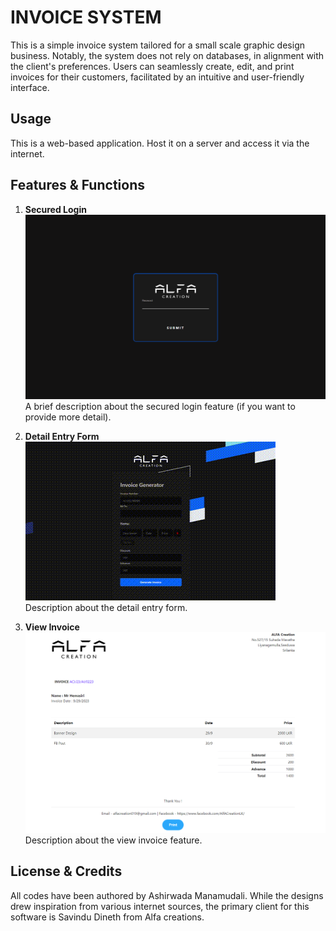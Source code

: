# INVOICE SYSTEM

This is a simple invoice system tailored for a small scale graphic design business. Notably, the system does not rely on databases, in alignment with the client's preferences. Users can seamlessly create, edit, and print invoices for their customers, facilitated by an intuitive and user-friendly interface.


## Usage

This is a web-based application. Host it on a server and access it via the internet.

## Features & Functions

1. **Secured Login**  
![Secured Login Screenshot](https://github.com/zionashirwada/alfa-invoice/blob/main/Demo%20Images/1.png)  
A brief description about the secured login feature (if you want to provide more detail).

2. **Detail Entry Form**  
![Detail Entry Form Screenshot](https://github.com/zionashirwada/alfa-invoice/blob/main/Demo%20Images/2.gif)  
Description about the detail entry form.

3. **View Invoice**  
![View Invoice Screenshot](https://github.com/zionashirwada/alfa-invoice/blob/main/Demo%20Images/3.png)  
Description about the view invoice feature.

## License & Credits

All codes have been authored by Ashirwada Manamudali. While the designs drew inspiration from various internet sources, the primary client for this software is Savindu Dineth from Alfa creations.
